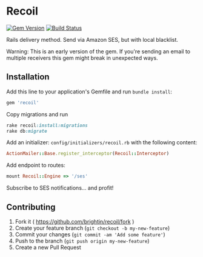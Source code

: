 # Recoil
[![Gem Version](https://badge.fury.io/rb/recoil.svg)](http://badge.fury.io/rb/recoil)
[![Build Status](https://travis-ci.org/brightin/recoil.svg?branch=master)](https://travis-ci.org/brightin/recoil)

Rails delivery method. Send via Amazon SES, but with local blacklist.

Warning: This is an early version of the gem. If you're sending an email to multiple receivers this gem might break in unexpected ways.

## Installation

Add this line to your application's Gemfile and run `bundle install`:

```ruby
gem 'recoil'
```

Copy migrations and run
```ruby
rake recoil:install:migrations
rake db:migrate
```

Add an initializer: `config/initializers/recoil.rb` with the following content:
```ruby
ActionMailer::Base.register_interceptor(Recoil::Interceptor)
```

Add endpoint to routes:
```ruby
mount Recoil::Engine => '/ses'
```

Subscribe to SES notifications... and profit!

## Contributing

1. Fork it ( https://github.com/brightin/recoil/fork )
2. Create your feature branch (`git checkout -b my-new-feature`)
3. Commit your changes (`git commit -am 'Add some feature'`)
4. Push to the branch (`git push origin my-new-feature`)
5. Create a new Pull Request

